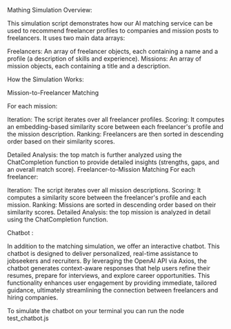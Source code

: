 Mathing Simulation Overview:

This simulation script demonstrates how our AI matching service can be used to recommend freelancer profiles to companies and mission posts to freelancers. It uses two main data arrays:

Freelancers: An array of freelancer objects, each containing a name and a profile (a description of skills and experience).
Missions: An array of mission objects, each containing a title and a description.

How the Simulation Works:

Mission-to-Freelancer Matching

For each mission:

Iteration: The script iterates over all freelancer profiles.
Scoring: It computes an embedding-based similarity score between each freelancer's profile and the mission description.
Ranking: Freelancers are then sorted in descending order based on their similarity scores.

Detailed Analysis: the top match is further analyzed using the ChatCompletion function to provide detailed insights (strengths, gaps, and an overall match score).
Freelancer-to-Mission Matching
For each freelancer:

Iteration: The script iterates over all mission descriptions.
Scoring: It computes a similarity score between the freelancer's profile and each mission.
Ranking: Missions are sorted in descending order based on their similarity scores.
Detailed Analysis: the top mission is analyzed in detail using the ChatCompletion function.


Chatbot :

In addition to the matching simulation, we offer an interactive chatbot. This chatbot is designed to deliver personalized, real-time assistance to jobseekers and recruiters. By leveraging the OpenAI API via Axios, the chatbot generates context-aware responses that help users refine their resumes, prepare for interviews, and explore career opportunities. This functionality enhances user engagement by providing immediate, tailored guidance, ultimately streamlining the connection between freelancers and hiring companies.

To simulate the chatbot on your terminal you can run the node test_chatbot.js